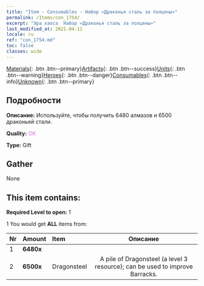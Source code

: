 ```yaml
---
title: "Item - Consumables - Набор «Драконья сталь за полцены»"
permalink: /Items/con_1754/
excerpt: "Эра хаоса  Набор «Драконья сталь за полцены»"
last_modified_at: 2021-04-11
locale: ru
ref: "con_1754.md"
toc: false
classes: wide
---
```

 [Materials](/ru/Items/){: .btn .btn--primary}[Artifacts](/ru/Items/Artifacts/){: .btn .btn--success}[Units](/ru/Items/Units/){: .btn .btn--warning}[Heroes](/ru/Items/Heroes/){: .btn .btn--danger}[Consumables](/ru/Items/Consumables/){: .btn .btn--info}[Unknown](/ru/Items/Unknown/){: .btn .btn--primary}

## Подробности
 **Описание:** Используйте, чтобы получить 6480 алмазов и 6500 драконьей стали.

 **Quality:** <span style="color: #DA70D6">OK</span>

 **Type:** Gift

## Gather

  None

## This item contains:

 **Required Level to open:** 1

 1 You would get **ALL** items  from:

  | Nr | Amount |     Item    | Описание |
  |:---|:-------|:------------|:-----------:|
  | 1 |  **6480x** | <i class="fas fa-gem"/> |  | 
  | 2 |  **6500x** | Dragonsteel | A pile of Dragonsteel (a level 3 resource); can be used to improve Barracks.  | 
